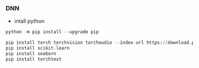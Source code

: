 ### DNN
- intall python
```python
python -m pip install --upgrade pip
```

```python
pip install torch torchvision torchaudio --index-url https://download.pytorch.org/whl/cu118
pip install scikit-learn
pip install seaborn
pip install torchtext
```
